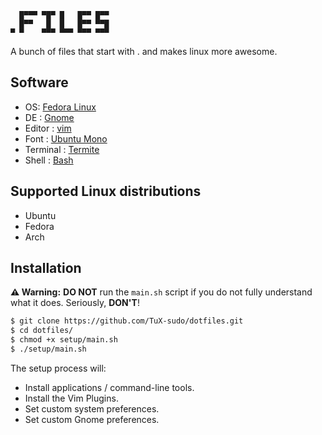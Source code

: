 
```
  █▀▀▀ ▀█▀ █   █▀▀ █▀▀
  █▀▀   █  █   █▀▀ ▀▀█
▀ ▀    ▀▀▀ ▀▀▀ ▀▀▀ ▀▀▀
```

A bunch of files that start with . and makes linux more awesome.

## Software
- OS: [Fedora Linux](https://getfedora.org/)
- DE : [Gnome](https://gitlab.gnome.org/GNOME/gnome-shell)
- Editor : [vim](https://github.com/vim/vim)
- Font : [Ubuntu Mono](https://design.ubuntu.com/font/)
- Terminal : [Termite](https://github.com/thestinger/termite)
- Shell : [Bash](https://www.gnu.org/software/bash/)

## Supported Linux distributions
- Ubuntu
- Fedora
- Arch

## Installation

**⚠️ Warning:** **DO NOT** run the `main.sh` script if you do not fully understand what it does. Seriously, **DON'T**!

```bash
$ git clone https://github.com/TuX-sudo/dotfiles.git
$ cd dotfiles/
$ chmod +x setup/main.sh
$ ./setup/main.sh
```
The setup process will:

- Install applications / command-line tools.
- Install the Vim Plugins.
- Set custom system preferences.
- Set custom Gnome preferences.
